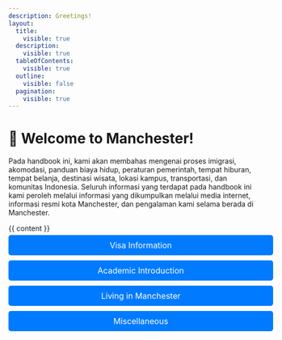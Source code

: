 ```yaml
---
description: Greetings!
layout:
  title:
    visible: true
  description:
    visible: true
  tableOfContents:
    visible: true
  outline:
    visible: false
  pagination:
    visible: true
---
```


# 👋 Welcome to Manchester!

Pada handbook ini, kami akan membahas mengenai proses imigrasi, akomodasi, panduan biaya hidup, peraturan pemerintah, tempat hiburan, tempat belanja, destinasi wisata, lokasi kampus, transportasi, dan komunitas Indonesia. Seluruh informasi yang terdapat pada handbook ini kami peroleh melalui informasi yang dikumpulkan melalui media internet, informasi resmi kota Manchester, dan pengalaman kami selama berada di Manchester.

<!DOCTYPE html>
<html lang="en">
<head>
    <style>
        .nav-button {
            display: block;
            width: 100%;
            padding: 10px;
            margin: 5px 0;
            background-color: #007bff;
            color: white;
            text-align: center;
            text-decoration: none;
            border-radius: 5px;
            border: none;
            cursor: pointer;
            font-size: 16px;
        }
        .nav-button:hover {
            background-color: #0056b3;
        }
        .navigation {
            display: flex;
            flex-direction: column;
            align-items: stretch;
        }
    </style>
</head>
<body>
    <div class="content">
        {{ content }}
    </div>
    <div class="navigation">
        <a href="/visa-departure-and-arrival/README.md" class="nav-button">Visa Information</a>
        <a href="/academic-introduction/README.md" class="nav-button">Academic Introduction</a>
        <a href="/living-in-manchester/README.md" class="nav-button">Living in Manchester</a>
        <a href="/miscellaneous/README.md" class="nav-button">Miscellaneous</a>
    </div>
</body>
</html>